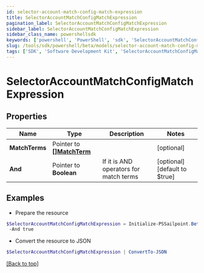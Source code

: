 ```yaml
---
id: selector-account-match-config-match-expression
title: SelectorAccountMatchConfigMatchExpression
pagination_label: SelectorAccountMatchConfigMatchExpression
sidebar_label: SelectorAccountMatchConfigMatchExpression
sidebar_class_name: powershellsdk
keywords: ['powershell', 'PowerShell', 'sdk', 'SelectorAccountMatchConfigMatchExpression'] 
slug: /tools/sdk/powershell/beta/models/selector-account-match-config-match-expression
tags: ['SDK', 'Software Development Kit', 'SelectorAccountMatchConfigMatchExpression']
---
```



# SelectorAccountMatchConfigMatchExpression

## Properties

Name | Type | Description | Notes
------------ | ------------- | ------------- | -------------
**MatchTerms** |  Pointer to [**[]MatchTerm**](match-term) |  | [optional] 
**And** |  Pointer to **Boolean** | If it is AND operators for match terms | [optional] [default to $true]

## Examples

- Prepare the resource
```powershell
$SelectorAccountMatchConfigMatchExpression = Initialize-PSSailpoint.BetaSelectorAccountMatchConfigMatchExpression  -MatchTerms [{name&#x3D;, value&#x3D;, op&#x3D;null, container&#x3D;true, and&#x3D;false, children&#x3D;[{name&#x3D;businessCategory, value&#x3D;Service, op&#x3D;eq, container&#x3D;false, and&#x3D;false, children&#x3D;null}]}] `
 -And true
```

- Convert the resource to JSON
```powershell
$SelectorAccountMatchConfigMatchExpression | ConvertTo-JSON
```


[[Back to top]](#) 

